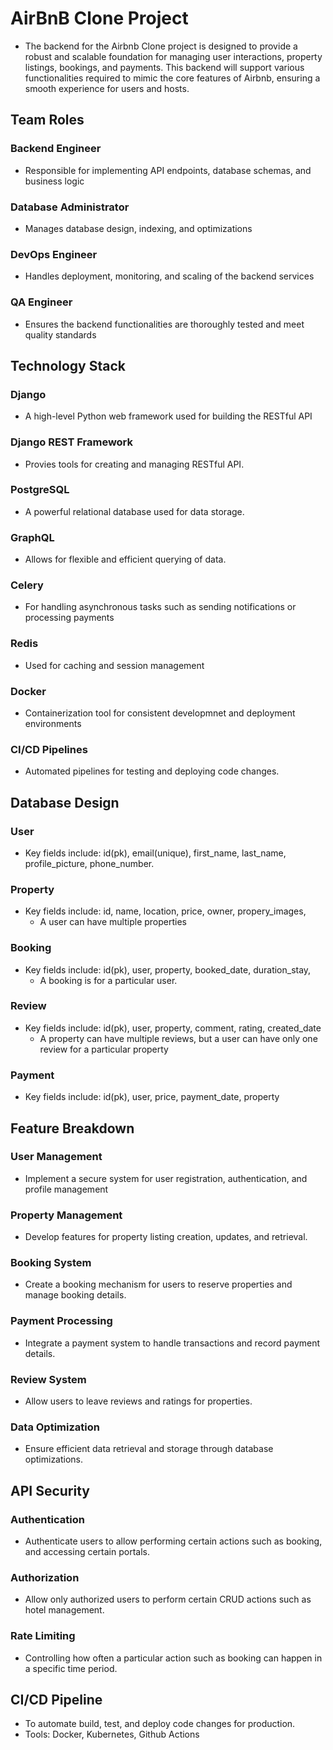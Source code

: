 # AirBnB Clone Project
- The backend for the Airbnb Clone project is designed to provide a robust and scalable foundation for managing user interactions, property listings, bookings, and payments. This backend will support various functionalities required to mimic the core features of Airbnb, ensuring a smooth experience for users and hosts.

## Team Roles
### Backend Engineer
- Responsible for implementing API endpoints, database schemas, and business logic
### Database Administrator
- Manages database design, indexing, and optimizations
### DevOps Engineer
- Handles deployment, monitoring, and scaling of the backend services
### QA Engineer
- Ensures the backend functionalities are thoroughly tested and meet quality standards

## Technology Stack
### Django
- A high-level Python web framework used for building the RESTful API
### Django REST Framework
- Provies tools for creating and managing RESTful API.
### PostgreSQL
- A powerful relational database used for data storage.
### GraphQL
- Allows for flexible and efficient querying of data.
### Celery
- For handling asynchronous tasks such as sending notifications or processing payments
### Redis
- Used for caching and session management
### Docker
- Containerization tool for consistent developmnet and deployment environments
### CI/CD Pipelines
- Automated pipelines for testing and deploying code changes.


## Database Design
### User
- Key fields include: id(pk), email(unique), first_name, last_name, profile_picture, phone_number.
### Property
- Key fields include: id, name, location, price, owner, propery_images, 
  - A user can have multiple properties
### Booking
- Key fields include: id(pk), user, property, booked_date, duration_stay,
    - A booking is for a particular user.
### Review
- Key fields include: id(pk), user, property, comment, rating, created_date
  - A property can have multiple reviews, but a user can have only one review for a particular property
### Payment
- Key fields include: id(pk), user, price, payment_date, property


## Feature Breakdown
### User Management
- Implement a secure system for user registration, authentication, and profile management
### Property Management
 -  Develop features for property listing creation, updates, and retrieval.
### Booking System
 - Create a booking mechanism for users to reserve properties and manage booking details.
### Payment Processing
 - Integrate a payment system to handle transactions and record payment details.
### Review System
 - Allow users to leave reviews and ratings for properties.
### Data Optimization
 -  Ensure efficient data retrieval and storage through database optimizations.


## API Security
### Authentication
 - Authenticate users to allow performing certain actions such as booking, and accessing certain portals.
### Authorization
 - Allow only authorized users to perform certain CRUD actions such as hotel management.
### Rate Limiting
 - Controlling how often a particular action such as booking can happen in a specific time period.


## CI/CD Pipeline
- To automate build, test, and deploy code changes for production.
- Tools: Docker, Kubernetes, Github Actions
